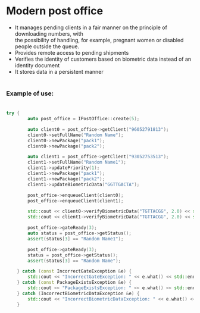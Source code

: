 # Modern post office
- It manages pending clients in a fair manner on the principle of downloading numbers, with</br>
the possibility of handling, for example, pregnant women or disabled people outside the queue.</br>
- Provides remote access to pending shipments</br>
- Verifies the identity of customers based on biometric data instead of an identity document</br>
- It stores data in a persistent manner</br></br>
### Example of use:<br/><br/>

```cpp
try {
        auto post_office = IPostOffice::create(5);

        auto client0 = post_office->getClient("96052791813");
        client0->setFullName("Random Name");
        client0->newPackage("pack1");
        client0->newPackage("pack2");

        auto client1 = post_office->getClient("93052753513");
        client1->setFullName("Random Name1");
        client1->updatePriority(1);
        client1->newPackage("pack1");
        client1->newPackage("pack2");
        client1->updateBiometricData("GGTTGACTA");

        post_office->enqueueClient(client0);
        post_office->enqueueClient(client1);

        std::cout << client0->verifyBiometricData("TGTTACGG", 2.0) << std::endl;
        std::cout << client1->verifyBiometricData("TGTTACGG", 2.0) << std::endl;

        post_office->gateReady(3);
        auto status = post_office->getStatus();
        assert(status[3] == "Random Name1");

        post_office->gateReady(3);
        status = post_office->getStatus();
        assert(status[3] == "Random Name");

    } catch (const IncorrectGateException &e) {
        std::cout << "IncorrectGateException: " << e.what() << std::endl;
    } catch (const PackageExistsException &e) {
        std::cout << "PackageExistsException: " << e.what() << std::endl;
    } catch (IncorrectBiometricDataException &e) {
        std::cout << "IncorrectBiometricDataException: " << e.what() << std::endl;
    }
```
